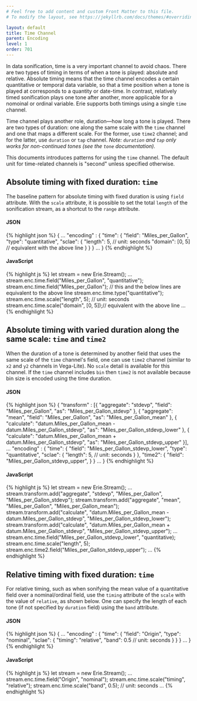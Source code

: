 ```yaml
---
# Feel free to add content and custom Front Matter to this file.
# To modify the layout, see https://jekyllrb.com/docs/themes/#overriding-theme-defaults

layout: default
title: Time Channel
parent: Encoding
level: 1
order: 701
---
```


In data sonification, time is a very important channel to avoid chaos.
There are two types of timing in terms of when a tone is played: absolute and relative.
Absolute timing means that the time channel encodes a certain quantitative or temporal data variable,
so that a time position when a tone is played at corresponds to a quantity or date-time.
In contrast, relatively timed sonification plays one tone after another,
more applicable for a nomoinal or ordinal variable.
Erie supports both timings using a single `time` channel.

Time channel plays another role, duration—how long a tone is played.
There are two types of duration: one along the same scale with the `time` channel and one that maps a different scale.
For the former, use `time2` channel; and for the latter, use `duration` or `tap` channel.
*Note: `duration` and `tap` only works for non-continued tones (see the `tone` documentation).*

This documents introduces patterns for using the `time` channel.
The default unit for time-related channels is "second" unless specified otherwise.

## Absolute timing with fixed duration: `time`

The baseline pattern for absolute timing with fixed duration is using `field` attribute.
With the `scale` attribute, it is possible to set the total `length` of the sonification stream, as a shortcut to the `range` attribute.

<code-groups>
<code-group>
<h4>JSON</h4>
{% highlight json %}
{
  ...
  "encoding" : {
    "time": {
      "field": "Miles_per_Gallon",
      "type": "quantitative",
      "sclae": {
        "length": 5, // unit: seconds
        "domain": [0, 5] // equivalent with the above line
      }
    }
  }
  ...
}
{% endhighlight %}
</code-group>
<code-group>
<h4>JavaScript</h4>
{% highlight js %}
let stream = new Erie.Stream();
...
stream.enc.time.field("Miles_per_Gallon", "quantitative");
stream.enc.time.field("Miles_per_Gallon"); // this and the below lines are equivalent to the above line
stream.enc.time.type("quantitative");
stream.enc.time.scale("length", 5); // unit: seconds
stream.enc.time.scale("domain", [0, 5]);// equivalent with the above line
...
{% endhighlight %}
</code-group>
</code-groups>

## Absolute timing with varied duration along the same scale: `time` and `time2`

When the duration of a tone is determined by another field that uses the same scale of the `time` channel's field,
one can use `time2` channel (similar to `x2` and `y2` channels in Vega-Lite).
No `scale` detail is available for this channel.
If the `time` channel includes `bin` then `time2` is not available because bin size is encoded using the time duration.

<code-groups>
<code-group>
<h4>JSON</h4>
{% highlight json %}
{
  "transform" : [{
    "aggregate": "stdevp", "field": "Miles_per_Gallon", "as": "Miles_per_Gallon_stdevp"
  }, {
    "aggregate": "mean", "field": "Miles_per_Gallon", "as": "Miles_per_Gallon_mean"
  }, {
    "calculate": "datum.Miles_per_Gallon_mean - datum.Miles_per_Gallon_stdevp", "as": "Miles_per_Gallon_stdevp_lower"
  }, {
    "calculate": "datum.Miles_per_Gallon_mean + datum.Miles_per_Gallon_stdevp", "as": "Miles_per_Gallon_stdevp_upper"
  }],
  ...
  "encoding" : {
    "time": {
      "field": "Miles_per_Gallon_stdevp_lower",
      "type": "quantitative",
      "sclae": {
        "length": 5, // unit: seconds
      }
    },
    "time2": {
      "field": "Miles_per_Gallon_stdevp_upper",
    }
  }
  ...
}
{% endhighlight %}
</code-group>
<code-group>
<h4>JavaScript</h4>
{% highlight js %}
let stream = new Erie.Stream();
...
stream.transform.add("aggregate", "stdevp", "Miles_per_Gallon", "Miles_per_Gallon_stdevp");
stream.transform.add("aggregate", "mean", "Miles_per_Gallon", "Miles_per_Gallon_mean");
stream.transform.add("calculate",  "datum.Miles_per_Gallon_mean - datum.Miles_per_Gallon_stdevp", "Miles_per_Gallon_stdevp_lower");
stream.transform.add("calculate",  "datum.Miles_per_Gallon_mean + datum.Miles_per_Gallon_stdevp", "Miles_per_Gallon_stdevp_upper");
...
stream.enc.time.field("Miles_per_Gallon_stdevp_lower", "quantitative);
stream.enc.time.scale("length", 5); 
stream.enc.time2.field("Miles_per_Gallon_stdevp_upper");
...
{% endhighlight %}
</code-group>
</code-groups>

## Relative timing with fixed duration: `time`

For relative timing, such as when sonifying the mean value of a quantitative field over a nominal/ordinal field,
use the `timing` attribute of the `scale` with the value of `relative`, as shown below.
One can specify the length of each tone (if not specified by `duration` field) using the `band` attribute.

<code-groups>
<code-group>
<h4>JSON</h4>
{% highlight json %}
{
  ...
  "encoding" : {
    "time": {
      "field": "Origin",
      "type": "nominal",
      "sclae": {
        "timing": "relative",
        "band": 0.5 // unit: seconds
      }
    }
  }
  ...
}
{% endhighlight %}
</code-group>

<code-group>
<h4>JavaScript</h4>
{% highlight js %}
let stream = new Erie.Stream();
...
stream.enc.time.field("Origin", "nominal");
stream.enc.time.scale("timing", "relative");
stream.enc.time.scale("band", 0.5); // unit: seconds
...
{% endhighlight %}
</code-group>
</code-groups>